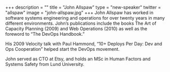 +++
description = ""
title = "John Allspaw"
type = "new-speaker"
twitter = "allspaw"
image = "john-allspaw.jpg"
+++
John Allspaw has worked in software systems engineering and operations for over twenty years in many different environments. John’s publications include the books The Art of Capacity Planning (2009) and Web Operations (2010) as well as the foreword to “The DevOps Handbook.”

His 2009 Velocity talk with Paul Hammond, “10+ Deploys Per Day: Dev and Ops Cooperation” helped start the DevOps movement.

John served as CTO at Etsy, and holds an MSc in Human Factors and Systems Safety from Lund University.